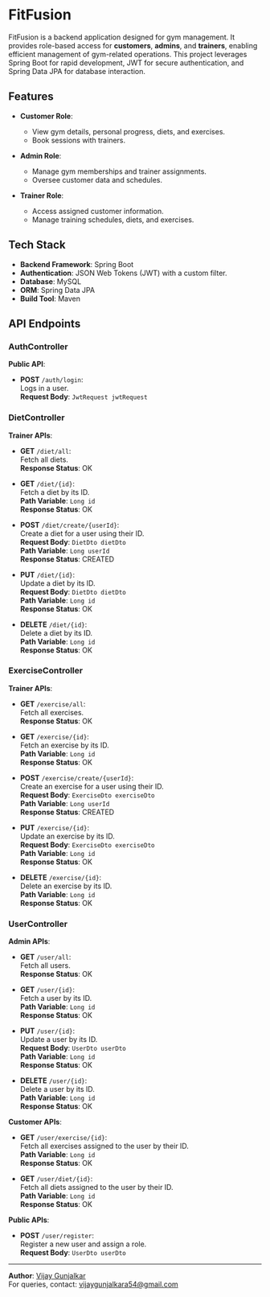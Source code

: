 
# FitFusion

FitFusion is a backend application designed for gym management. It provides role-based access for **customers**, **admins**, and **trainers**, enabling efficient management of gym-related operations. This project leverages Spring Boot for rapid development, JWT for secure authentication, and Spring Data JPA for database interaction.

## Features
- **Customer Role**:
  - View gym details, personal progress, diets, and exercises.
  - Book sessions with trainers.

- **Admin Role**:
  - Manage gym memberships and trainer assignments.
  - Oversee customer data and schedules.

- **Trainer Role**:
  - Access assigned customer information.
  - Manage training schedules, diets, and exercises.

## Tech Stack
- **Backend Framework**: Spring Boot
- **Authentication**: JSON Web Tokens (JWT) with a custom filter.
- **Database**: MySQL
- **ORM**: Spring Data JPA
- **Build Tool**: Maven

## API Endpoints

### AuthController
**Public API**:
- **POST** `/auth/login`:  
  Logs in a user.  
  **Request Body**: `JwtRequest jwtRequest`  

### DietController
**Trainer APIs**:
- **GET** `/diet/all`:  
  Fetch all diets.  
  **Response Status**: OK  

- **GET** `/diet/{id}`:  
  Fetch a diet by its ID.  
  **Path Variable**: `Long id`  
  **Response Status**: OK  

- **POST** `/diet/create/{userId}`:  
  Create a diet for a user using their ID.  
  **Request Body**: `DietDto dietDto`  
  **Path Variable**: `Long userId`  
  **Response Status**: CREATED  

- **PUT** `/diet/{id}`:  
  Update a diet by its ID.  
  **Request Body**: `DietDto dietDto`  
  **Path Variable**: `Long id`  
  **Response Status**: OK  

- **DELETE** `/diet/{id}`:  
  Delete a diet by its ID.  
  **Path Variable**: `Long id`  
  **Response Status**: OK  

### ExerciseController
**Trainer APIs**:
- **GET** `/exercise/all`:  
  Fetch all exercises.  
  **Response Status**: OK  

- **GET** `/exercise/{id}`:  
  Fetch an exercise by its ID.  
  **Path Variable**: `Long id`  
  **Response Status**: OK  

- **POST** `/exercise/create/{userId}`:  
  Create an exercise for a user using their ID.  
  **Request Body**: `ExerciseDto exerciseDto`  
  **Path Variable**: `Long userId`  
  **Response Status**: CREATED  

- **PUT** `/exercise/{id}`:  
  Update an exercise by its ID.  
  **Request Body**: `ExerciseDto exerciseDto`  
  **Path Variable**: `Long id`  
  **Response Status**: OK  

- **DELETE** `/exercise/{id}`:  
  Delete an exercise by its ID.  
  **Path Variable**: `Long id`  
  **Response Status**: OK  

### UserController
**Admin APIs**:
- **GET** `/user/all`:  
  Fetch all users.  
  **Response Status**: OK  

- **GET** `/user/{id}`:  
  Fetch a user by its ID.  
  **Path Variable**: `Long id`  
  **Response Status**: OK  

- **PUT** `/user/{id}`:  
  Update a user by its ID.  
  **Request Body**: `UserDto userDto`  
  **Path Variable**: `Long id`  
  **Response Status**: OK  

- **DELETE** `/user/{id}`:  
  Delete a user by its ID.  
  **Path Variable**: `Long id`  
  **Response Status**: OK  

**Customer APIs**:
- **GET** `/user/exercise/{id}`:  
  Fetch all exercises assigned to the user by their ID.  
  **Path Variable**: `Long id`  
  **Response Status**: OK  

- **GET** `/user/diet/{id}`:  
  Fetch all diets assigned to the user by their ID.  
  **Path Variable**: `Long id`  
  **Response Status**: OK  

**Public APIs**:
- **POST** `/user/register`:  
  Register a new user and assign a role.  
  **Request Body**: `UserDto userDto`  

---

**Author**: [Vijay Gunjalkar](https://www.linkedin.com/in/vijay-gunjalkar-6870a11a9/)  
For queries, contact: vijaygunjalkara54@gmail.com

